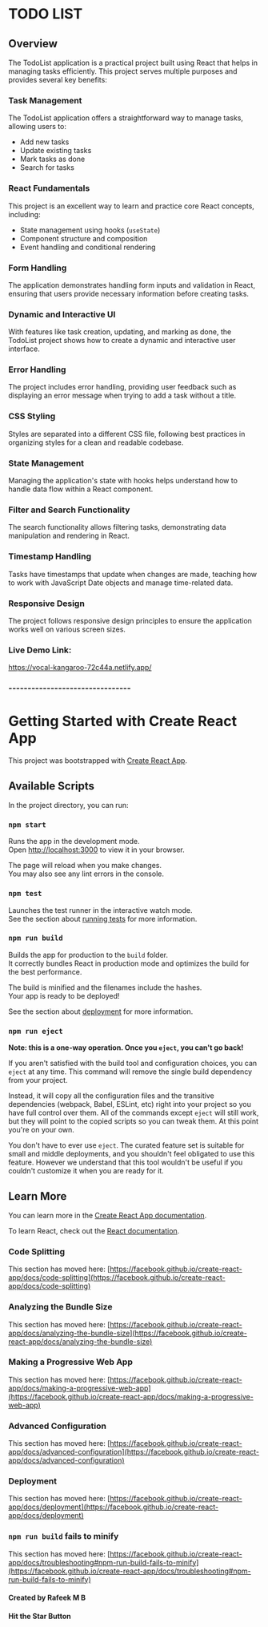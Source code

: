 # TODO LIST

## Overview
The TodoList application is a practical project built using React that helps in managing tasks efficiently. This project serves multiple purposes and provides several key benefits:

### Task Management
The TodoList application offers a straightforward way to manage tasks, allowing users to:
- Add new tasks
- Update existing tasks
- Mark tasks as done
- Search for tasks

### React Fundamentals
This project is an excellent way to learn and practice core React concepts, including:
- State management using hooks (`useState`)
- Component structure and composition
- Event handling and conditional rendering

### Form Handling
The application demonstrates handling form inputs and validation in React, ensuring that users provide necessary information before creating tasks.

### Dynamic and Interactive UI
With features like task creation, updating, and marking as done, the TodoList project shows how to create a dynamic and interactive user interface.

### Error Handling
The project includes error handling, providing user feedback such as displaying an error message when trying to add a task without a title.

### CSS Styling
Styles are separated into a different CSS file, following best practices in organizing styles for a clean and readable codebase.

### State Management
Managing the application's state with hooks helps understand how to handle data flow within a React component.

### Filter and Search Functionality
The search functionality allows filtering tasks, demonstrating data manipulation and rendering in React.

### Timestamp Handling
Tasks have timestamps that update when changes are made, teaching how to work with JavaScript Date objects and manage time-related data.

### Responsive Design
The project follows responsive design principles to ensure the application works well on various screen sizes.

### Live Demo Link: 
https://vocal-kangaroo-72c44a.netlify.app/ 

### --------------------------------

# Getting Started with Create React App

This project was bootstrapped with [Create React App](https://github.com/facebook/create-react-app).

## Available Scripts

In the project directory, you can run:

### `npm start`

Runs the app in the development mode.\
Open [http://localhost:3000](http://localhost:3000) to view it in your browser.

The page will reload when you make changes.\
You may also see any lint errors in the console.

### `npm test`

Launches the test runner in the interactive watch mode.\
See the section about [running tests](https://facebook.github.io/create-react-app/docs/running-tests) for more information.

### `npm run build`

Builds the app for production to the `build` folder.\
It correctly bundles React in production mode and optimizes the build for the best performance.

The build is minified and the filenames include the hashes.\
Your app is ready to be deployed!

See the section about [deployment](https://facebook.github.io/create-react-app/docs/deployment) for more information.

### `npm run eject`

**Note: this is a one-way operation. Once you `eject`, you can't go back!**

If you aren't satisfied with the build tool and configuration choices, you can `eject` at any time. This command will remove the single build dependency from your project.

Instead, it will copy all the configuration files and the transitive dependencies (webpack, Babel, ESLint, etc) right into your project so you have full control over them. All of the commands except `eject` will still work, but they will point to the copied scripts so you can tweak them. At this point you're on your own.

You don't have to ever use `eject`. The curated feature set is suitable for small and middle deployments, and you shouldn't feel obligated to use this feature. However we understand that this tool wouldn't be useful if you couldn't customize it when you are ready for it.

## Learn More

You can learn more in the [Create React App documentation](https://facebook.github.io/create-react-app/docs/getting-started).

To learn React, check out the [React documentation](https://reactjs.org/).

### Code Splitting

This section has moved here: [https://facebook.github.io/create-react-app/docs/code-splitting](https://facebook.github.io/create-react-app/docs/code-splitting)

### Analyzing the Bundle Size

This section has moved here: [https://facebook.github.io/create-react-app/docs/analyzing-the-bundle-size](https://facebook.github.io/create-react-app/docs/analyzing-the-bundle-size)

### Making a Progressive Web App

This section has moved here: [https://facebook.github.io/create-react-app/docs/making-a-progressive-web-app](https://facebook.github.io/create-react-app/docs/making-a-progressive-web-app)

### Advanced Configuration

This section has moved here: [https://facebook.github.io/create-react-app/docs/advanced-configuration](https://facebook.github.io/create-react-app/docs/advanced-configuration)

### Deployment

This section has moved here: [https://facebook.github.io/create-react-app/docs/deployment](https://facebook.github.io/create-react-app/docs/deployment)

### `npm run build` fails to minify

This section has moved here: [https://facebook.github.io/create-react-app/docs/troubleshooting#npm-run-build-fails-to-minify](https://facebook.github.io/create-react-app/docs/troubleshooting#npm-run-build-fails-to-minify)



####      Created by Rafeek M B 
####       Hit the Star Button 

